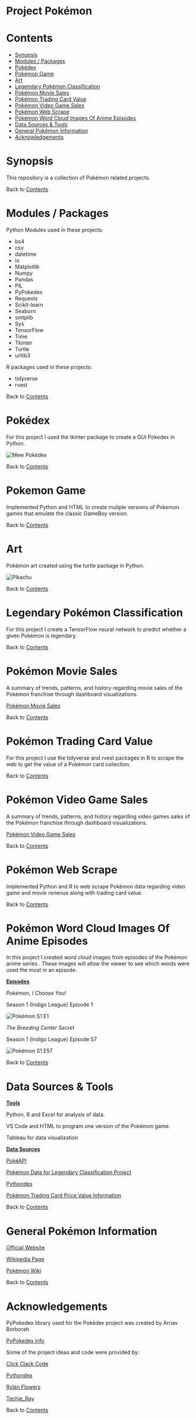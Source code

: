 # Project Pokémon

# Contents
* [Synopsis](#Header)
* [Modules / Packages](#Header)
* [Pokédex](#Header)
* [Pokémon Game](#Header)
* [Art](#Header)
* [Legendary Pokémon Classification](#Header)
* [Pokémon Movie Sales](#Header)
* [Pokémon Trading Card Value](#Header)
* [Pokémon Video Game Sales](#Header)
* [Pokémon Web Scrape](#Header)
* [Pokémon Word Cloud Images Of Anime Episodes](#Header)
* [Data Sources & Tools](#Header)
* [General Pokémon Information](#Header)
* [Acknowledgements](#Header)


# Synopsis

This repository is a collection of Pokémon related projects.

Back to [Contents](#Header)

# Modules / Packages

Python Modules used in these projects:

* bs4 
* csv
* datetime
* io
* Matplotlib
* Numpy
* Pandas
* PIL
* PyPokedex
* Requests
* Scikit-learn
* Seaborn
* smtplib
* Sys
* TensorFlow
* Time
* Tkinter
* Turtle
* urllib3

R packages used in these projects:

* tidyverse
* rvest

Back to [Contents](#Header)

# Pokédex

For this project I used the tkinter package to create a GUI Pokedex in Python.

![Mew Pokédex](https://github.com/LJRollerII/Project_Pokemon/blob/main/images/pokedex_mew_image.PNG)

Back to [Contents](#Header)

# Pokemon Game

Implemented Python and HTML to create muliple versions of Pokemon games that emulate the classic GameBoy version.

Back to [Contents](#Header)


# Art

Pokémon art created using the turtle package in Python.

![Pikachu](https://github.com/LJRollerII/Project_Pokemon/blob/main/images/pikachu_python_turtle_art.PNG)

Back to [Contents](#Header)

# Legendary Pokémon Classification

For this project I create a TensorFlow neural network to predict whether a given Pokémon is legendary.

Back to [Contents](#Header)

# Pokémon Movie Sales

A summary of trends, patterns, and history regarding movie sales of the Pokémon franchise through dashboard visualizations.

[Pokémon Movie Sales](https://public.tableau.com/app/profile/lance.roller/viz/PokmonFilms/PokemonFilms?publish=yes)

Back to [Contents](#Header)

# Pokémon Trading Card Value

For this project I use the tidyverse and rvest packages in R to scrape the web to get the value of a Pokémon card collection.

Back to [Contents](#Header)

# Pokémon Video Game Sales

A summary of trends, patterns, and history regarding video games sales of the Pokémon franchise through dashboard visualizations.

[Pokémon Video Game Sales](https://public.tableau.com/app/profile/lance.roller/viz/PokmonVideoGameSales/PokmonVideoGameSales)

Back to [Contents](#Header)

#  Pokémon Web Scrape

Implemented Python and R to web scrape Pokémon data regarding video game and movie renenue along with trading card value.

Back to [Contents](#Header)

#  Pokémon Word Cloud Images Of Anime Episodes

In this project I created word cloud images from episodes of the Pokémon anime series . These images will allow the viewer to see which words were used the most in an episode.

**<u>Episodes</u>**

*Pokémon, I Choose You!*

Season 1 (Indigo League)  Episode 1

![Pokémon S1 E1](https://github.com/LJRollerII/Project_Pokemon/blob/main/images/pokemon_word_art.png)


*The Breeding Center Secret*

Season 1 (Indigo League)  Episode 57

![Pokémon S1 E57](https://github.com/LJRollerII/Project_Pokemon/blob/main/images/pokemon_word_art_2.png)

Back to [Contents](#Header)

# Data Sources & Tools

**<u>Tools</u>**

Python, R and Excel for analysis of data.

VS Code and HTML to program one version of the Pokémon game.

Tableau for data visualization

**<u>Data Sources</u>**

[PokéAPI](https://pokeapi.co/docs/v2)

[Pokémon Data for Legendary Classification Project](https://www.kaggle.com/datasets/abcsds/pokemon)

[Pythondex](https://pythondex.com/)

[Pokémon Trading Card Price Value Information](https://shop.tcgplayer.com/price-guide/pokemon/base-set)

Back to [Contents](#Header)

# General Pokémon Information

[Official Website](https://www.pokemon.com/us/)

[Wikipedia Page](https://en.wikipedia.org/wiki/Pok%C3%A9mon)

[Pokémon Wiki](https://pokemon.fandom.com/wiki/Pok%C3%A9mon_Wiki)


Back to [Contents](#Header)


# Acknowledgements

PyPokedex library used for the Pokédex project was created by Arnav Borborah

[PyPokedex Info](https://github.com/arnavb/pypokedex)

Some of the project ideas and code were provided by:

[Click Clack Code](https://github.com/clickclackcode)

[Pythondex](https://pythondex.com/)

[Rylan Flowers](https://github.com/rylanpfowers)

[Techie_Ray](https://www.youtube.com/@techieray)


Back to [Contents](#Header)